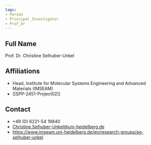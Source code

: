 ```yaml
---
tags: 
- Person
- Principal_Investigator
- Prof_Dr
---
```

## Full Name
Prof. Dr. Christine Selhuber-Unkel

## Affiliations
- Head, Institute for Molecular Systems Engineering and Advanced Materials (IMSEAM)
- [[SPP-2451-Project02]]
## Contact
- +49 (0) 6221-54 19840
- Christine.Selhuber-Unkel@uni-heidelberg.de
- https://www.imseam.uni-heidelberg.de/en/research-groups/ag-selhuber-unkel
